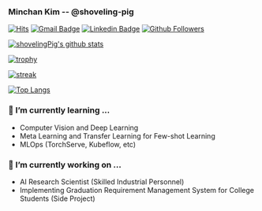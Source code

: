### Minchan Kim -- @shoveling-pig

[![Hits](https://hits.seeyoufarm.com/api/count/incr/badge.svg?url=https%3A%2F%2Fgithub.com%2Fshoveling-pig&count_bg=%2379C83D&title_bg=%23555555&icon=&icon_color=%23FF0000&title=hits&edge_flat=false)](https://hits.seeyoufarm.com)
[![Gmail Badge](https://img.shields.io/badge/-Gmail-d14836?style=flat-square&logo=Gmail&logoColor=white&link=mailto:shovelingpig@gmail.com)](mailto:shovelingpig@gmail.com)
[![Linkedin Badge](https://img.shields.io/badge/-LinkedIn-blue?style=flat-square&logo=Linkedin&logoColor=white&link=https://www.linkedin.com/in/shovelingpig/)](https://www.linkedin.com/in/shovelingpig/)
[![Github Followers](https://img.shields.io/github/followers/shoveling-pig?color=06d6a0&label=Github%20Followers&style=for-the-badge)](https://github.com/shoveling-pig?tab=followers)

[![shovelingPig's github stats](https://github-readme-stats.vercel.app/api?username=shoveling-pig&show_icons=true&thema=dracula)](https://github.com/shoveling-pig)

[![trophy](https://github-profile-trophy.vercel.app/?username=shoveling-pig&theme=chalk&row=1&column=10)](https://github.com/ryo-ma/github-profile-trophy)

[![streak](https://github-readme-streak-stats.herokuapp.com/?user=shoveling-pig&theme=calm)](https://github.com/shoveling-pig)

[![Top Langs](https://github-readme-stats.vercel.app/api/top-langs/?username=shoveling-pig&layout=compact&langs_count=8&theme=dracula)](https://github.com/shoveling-pig)

### 🌱 I’m currently learning ...
- Computer Vision and Deep Learning
- Meta Learning and Transfer Learning for Few-shot Learning
- MLOps (TorchServe, Kubeflow, etc)

### 🔭 I’m currently working on ...
- AI Research Scientist (Skilled Industrial Personnel)
- Implementing Graduation Requirement Management System for College Students (Side Project)
